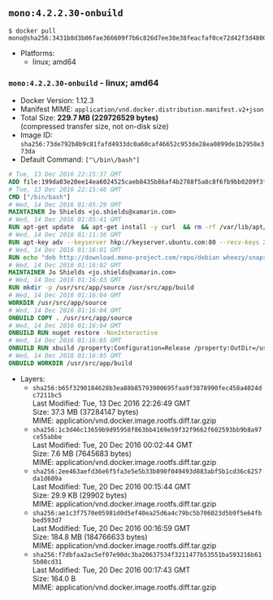 ## `mono:4.2.2.30-onbuild`

```console
$ docker pull mono@sha256:3431b8d3b06fae366609f7b6c826d7ee38e38feacfaf0ce72d42f3d48003f993
```

-	Platforms:
	-	linux; amd64

### `mono:4.2.2.30-onbuild` - linux; amd64

-	Docker Version: 1.12.3
-	Manifest MIME: `application/vnd.docker.distribution.manifest.v2+json`
-	Total Size: **229.7 MB (229726529 bytes)**  
	(compressed transfer size, not on-disk size)
-	Image ID: `sha256:73de792b8b9c81fafd4933dc0a60caf46652c953de28ea0899de1b2958e373da`
-	Default Command: `["\/bin\/bash"]`

```dockerfile
# Tue, 13 Dec 2016 22:15:37 GMT
ADD file:199da03e20ee14ea6024525caeb8435b86af4b2788f5a8c8f6fb9bb0209f3fff in / 
# Tue, 13 Dec 2016 22:15:46 GMT
CMD ["/bin/bash"]
# Wed, 14 Dec 2016 01:05:29 GMT
MAINTAINER Jo Shields <jo.shields@xamarin.com>
# Wed, 14 Dec 2016 01:05:41 GMT
RUN apt-get update 	&& apt-get install -y curl 	&& rm -rf /var/lib/apt/lists/*
# Wed, 14 Dec 2016 01:11:36 GMT
RUN apt-key adv --keyserver hkp://keyserver.ubuntu.com:80 --recv-keys 3FA7E0328081BFF6A14DA29AA6A19B38D3D831EF
# Wed, 14 Dec 2016 01:16:01 GMT
RUN echo "deb http://download.mono-project.com/repo/debian wheezy/snapshots/4.2.2.30 main" > /etc/apt/sources.list.d/mono-xamarin.list 	&& apt-get update 	&& apt-get install -y mono-devel ca-certificates-mono fsharp mono-vbnc nuget 	&& rm -rf /var/lib/apt/lists/*
# Wed, 14 Dec 2016 01:16:02 GMT
MAINTAINER Jo Shields <jo.shields@xamarin.com>
# Wed, 14 Dec 2016 01:16:03 GMT
RUN mkdir -p /usr/src/app/source /usr/src/app/build
# Wed, 14 Dec 2016 01:16:04 GMT
WORKDIR /usr/src/app/source
# Wed, 14 Dec 2016 01:16:04 GMT
ONBUILD COPY . /usr/src/app/source
# Wed, 14 Dec 2016 01:16:04 GMT
ONBUILD RUN nuget restore -NonInteractive
# Wed, 14 Dec 2016 01:16:05 GMT
ONBUILD RUN xbuild /property:Configuration=Release /property:OutDir=/usr/src/app/build/
# Wed, 14 Dec 2016 01:16:05 GMT
ONBUILD WORKDIR /usr/src/app/build
```

-	Layers:
	-	`sha256:b65f3290184628b3ea88b85793900695faa9f3878990fec458a4024dc7211bc5`  
		Last Modified: Tue, 13 Dec 2016 22:26:49 GMT  
		Size: 37.3 MB (37284147 bytes)  
		MIME: application/vnd.docker.image.rootfs.diff.tar.gzip
	-	`sha256:1c3d46c13659b9d95958f863bb4169e59f32f9662f602593bb9b8a97ce55abbe`  
		Last Modified: Tue, 20 Dec 2016 00:02:44 GMT  
		Size: 7.6 MB (7645683 bytes)  
		MIME: application/vnd.docker.image.rootfs.diff.tar.gzip
	-	`sha256:2ee463aefd36e6f5fa3e5e5b33b090f049493d883abf5b1cd36c6257da1d609a`  
		Last Modified: Tue, 20 Dec 2016 00:15:44 GMT  
		Size: 29.9 KB (29902 bytes)  
		MIME: application/vnd.docker.image.rootfs.diff.tar.gzip
	-	`sha256:ae1c3f7570e05981d0d5ef40ea25d6a4c79bc5b706023d5b9f5e64fbbed593d7`  
		Last Modified: Tue, 20 Dec 2016 00:16:59 GMT  
		Size: 184.8 MB (184766633 bytes)  
		MIME: application/vnd.docker.image.rootfs.diff.tar.gzip
	-	`sha256:f7dbfaa2ac5ef07e90dc3ba20637534f3211477b53551ba593216b615b08cd31`  
		Last Modified: Tue, 20 Dec 2016 00:17:43 GMT  
		Size: 164.0 B  
		MIME: application/vnd.docker.image.rootfs.diff.tar.gzip
